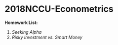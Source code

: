 # 2018NCCU-Econometrics

**Homework List:**

1. *Seeking Alpha*
2. *Risky Investment vs. Smart Money*
